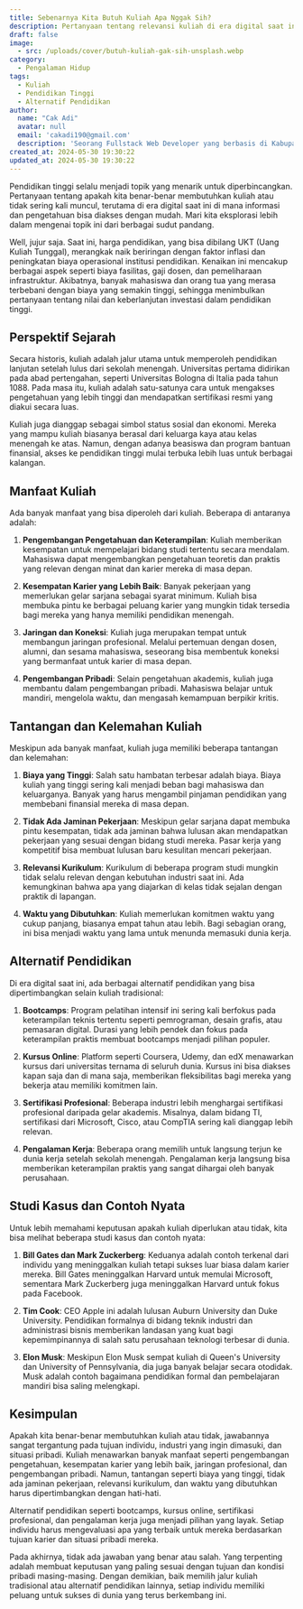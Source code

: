 ```yaml
---
title: Sebenarnya Kita Butuh Kuliah Apa Nggak Sih?
description: Pertanyaan tentang relevansi kuliah di era digital saat ini semakin sering muncul. Artikel ini mengulas manfaat dan tantangan dari kuliah, serta alternatif pendidikan lain seperti bootcamps, kursus online, dan sertifikasi profesional. Dengan mempertimbangkan berbagai perspektif, artikel ini membantu pembaca mengevaluasi apakah kuliah merupakan pilihan yang tepat untuk mereka.
draft: false
image:
  - src: /uploads/cover/butuh-kuliah-gak-sih-unsplash.webp
category:
  - Pengalaman Hidup
tags:
  - Kuliah
  - Pendidikan Tinggi
  - Alternatif Pendidikan
author:
  name: "Cak Adi"
  avatar: null
  email: 'cakadi190@gmail.com'
  description: 'Seorang Fullstack Web Developer yang berbasis di Kabupaten Ngawi yang suka sekali dengan desain dan juga hal yang berbau teknologi.'
created_at: 2024-05-30 19:30:22
updated_at: 2024-05-30 19:30:22
---
```


Pendidikan tinggi selalu menjadi topik yang menarik untuk diperbincangkan. Pertanyaan tentang apakah kita benar-benar membutuhkan kuliah atau tidak sering kali muncul, terutama di era digital saat ini di mana informasi dan pengetahuan bisa diakses dengan mudah. Mari kita eksplorasi lebih dalam mengenai topik ini dari berbagai sudut pandang.

Well, jujur saja. Saat ini, harga pendidikan, yang bisa dibilang UKT (Uang Kuliah Tunggal), merangkak naik beriringan dengan faktor inflasi dan peningkatan biaya operasional institusi pendidikan. Kenaikan ini mencakup berbagai aspek seperti biaya fasilitas, gaji dosen, dan pemeliharaan infrastruktur. Akibatnya, banyak mahasiswa dan orang tua yang merasa terbebani dengan biaya yang semakin tinggi, sehingga menimbulkan pertanyaan tentang nilai dan keberlanjutan investasi dalam pendidikan tinggi.


## Perspektif Sejarah

Secara historis, kuliah adalah jalur utama untuk memperoleh pendidikan lanjutan setelah lulus dari sekolah menengah. Universitas pertama didirikan pada abad pertengahan, seperti Universitas Bologna di Italia pada tahun 1088. Pada masa itu, kuliah adalah satu-satunya cara untuk mengakses pengetahuan yang lebih tinggi dan mendapatkan sertifikasi resmi yang diakui secara luas.

Kuliah juga dianggap sebagai simbol status sosial dan ekonomi. Mereka yang mampu kuliah biasanya berasal dari keluarga kaya atau kelas menengah ke atas. Namun, dengan adanya beasiswa dan program bantuan finansial, akses ke pendidikan tinggi mulai terbuka lebih luas untuk berbagai kalangan.

## Manfaat Kuliah

Ada banyak manfaat yang bisa diperoleh dari kuliah. Beberapa di antaranya adalah:

1. **Pengembangan Pengetahuan dan Keterampilan**: Kuliah memberikan kesempatan untuk mempelajari bidang studi tertentu secara mendalam. Mahasiswa dapat mengembangkan pengetahuan teoretis dan praktis yang relevan dengan minat dan karier mereka di masa depan.

2. **Kesempatan Karier yang Lebih Baik**: Banyak pekerjaan yang memerlukan gelar sarjana sebagai syarat minimum. Kuliah bisa membuka pintu ke berbagai peluang karier yang mungkin tidak tersedia bagi mereka yang hanya memiliki pendidikan menengah.

3. **Jaringan dan Koneksi**: Kuliah juga merupakan tempat untuk membangun jaringan profesional. Melalui pertemuan dengan dosen, alumni, dan sesama mahasiswa, seseorang bisa membentuk koneksi yang bermanfaat untuk karier di masa depan.

4. **Pengembangan Pribadi**: Selain pengetahuan akademis, kuliah juga membantu dalam pengembangan pribadi. Mahasiswa belajar untuk mandiri, mengelola waktu, dan mengasah kemampuan berpikir kritis.

## Tantangan dan Kelemahan Kuliah

Meskipun ada banyak manfaat, kuliah juga memiliki beberapa tantangan dan kelemahan:

1. **Biaya yang Tinggi**: Salah satu hambatan terbesar adalah biaya. Biaya kuliah yang tinggi sering kali menjadi beban bagi mahasiswa dan keluarganya. Banyak yang harus mengambil pinjaman pendidikan yang membebani finansial mereka di masa depan.

2. **Tidak Ada Jaminan Pekerjaan**: Meskipun gelar sarjana dapat membuka pintu kesempatan, tidak ada jaminan bahwa lulusan akan mendapatkan pekerjaan yang sesuai dengan bidang studi mereka. Pasar kerja yang kompetitif bisa membuat lulusan baru kesulitan mencari pekerjaan.

3. **Relevansi Kurikulum**: Kurikulum di beberapa program studi mungkin tidak selalu relevan dengan kebutuhan industri saat ini. Ada kemungkinan bahwa apa yang diajarkan di kelas tidak sejalan dengan praktik di lapangan.

4. **Waktu yang Dibutuhkan**: Kuliah memerlukan komitmen waktu yang cukup panjang, biasanya empat tahun atau lebih. Bagi sebagian orang, ini bisa menjadi waktu yang lama untuk menunda memasuki dunia kerja.

## Alternatif Pendidikan

Di era digital saat ini, ada berbagai alternatif pendidikan yang bisa dipertimbangkan selain kuliah tradisional:

1. **Bootcamps**: Program pelatihan intensif ini sering kali berfokus pada keterampilan teknis tertentu seperti pemrograman, desain grafis, atau pemasaran digital. Durasi yang lebih pendek dan fokus pada keterampilan praktis membuat bootcamps menjadi pilihan populer.

2. **Kursus Online**: Platform seperti Coursera, Udemy, dan edX menawarkan kursus dari universitas ternama di seluruh dunia. Kursus ini bisa diakses kapan saja dan di mana saja, memberikan fleksibilitas bagi mereka yang bekerja atau memiliki komitmen lain.

3. **Sertifikasi Profesional**: Beberapa industri lebih menghargai sertifikasi profesional daripada gelar akademis. Misalnya, dalam bidang TI, sertifikasi dari Microsoft, Cisco, atau CompTIA sering kali dianggap lebih relevan.

4. **Pengalaman Kerja**: Beberapa orang memilih untuk langsung terjun ke dunia kerja setelah sekolah menengah. Pengalaman kerja langsung bisa memberikan keterampilan praktis yang sangat dihargai oleh banyak perusahaan.

## Studi Kasus dan Contoh Nyata

Untuk lebih memahami keputusan apakah kuliah diperlukan atau tidak, kita bisa melihat beberapa studi kasus dan contoh nyata:

1. **Bill Gates dan Mark Zuckerberg**: Keduanya adalah contoh terkenal dari individu yang meninggalkan kuliah tetapi sukses luar biasa dalam karier mereka. Bill Gates meninggalkan Harvard untuk memulai Microsoft, sementara Mark Zuckerberg juga meninggalkan Harvard untuk fokus pada Facebook.

2. **Tim Cook**: CEO Apple ini adalah lulusan Auburn University dan Duke University. Pendidikan formalnya di bidang teknik industri dan administrasi bisnis memberikan landasan yang kuat bagi kepemimpinannya di salah satu perusahaan teknologi terbesar di dunia.

3. **Elon Musk**: Meskipun Elon Musk sempat kuliah di Queen's University dan University of Pennsylvania, dia juga banyak belajar secara otodidak. Musk adalah contoh bagaimana pendidikan formal dan pembelajaran mandiri bisa saling melengkapi.

## Kesimpulan

Apakah kita benar-benar membutuhkan kuliah atau tidak, jawabannya sangat tergantung pada tujuan individu, industri yang ingin dimasuki, dan situasi pribadi. Kuliah menawarkan banyak manfaat seperti pengembangan pengetahuan, kesempatan karier yang lebih baik, jaringan profesional, dan pengembangan pribadi. Namun, tantangan seperti biaya yang tinggi, tidak ada jaminan pekerjaan, relevansi kurikulum, dan waktu yang dibutuhkan harus dipertimbangkan dengan hati-hati.

Alternatif pendidikan seperti bootcamps, kursus online, sertifikasi profesional, dan pengalaman kerja juga menjadi pilihan yang layak. Setiap individu harus mengevaluasi apa yang terbaik untuk mereka berdasarkan tujuan karier dan situasi pribadi mereka.

Pada akhirnya, tidak ada jawaban yang benar atau salah. Yang terpenting adalah membuat keputusan yang paling sesuai dengan tujuan dan kondisi pribadi masing-masing. Dengan demikian, baik memilih jalur kuliah tradisional atau alternatif pendidikan lainnya, setiap individu memiliki peluang untuk sukses di dunia yang terus berkembang ini.
